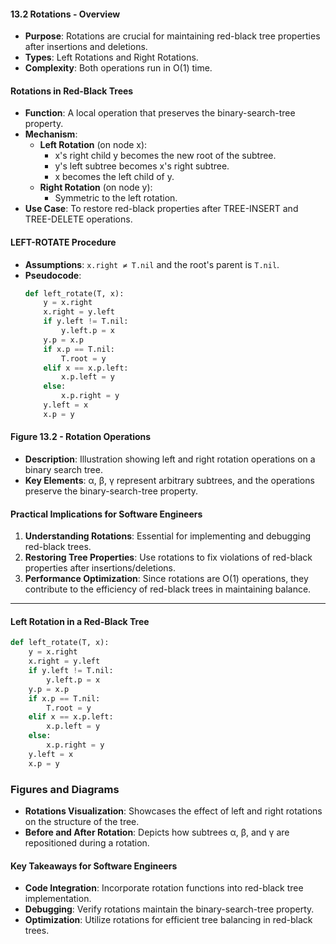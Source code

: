 #### 13.2 Rotations - Overview
- **Purpose**: Rotations are crucial for maintaining red-black tree properties after insertions and deletions.
- **Types**: Left Rotations and Right Rotations.
- **Complexity**: Both operations run in O(1) time.
#### Rotations in Red-Black Trees
- **Function**: A local operation that preserves the binary-search-tree property.
- **Mechanism**:
  - **Left Rotation** (on node x): 
    - x's right child y becomes the new root of the subtree.
    - y's left subtree becomes x's right subtree.
    - x becomes the left child of y.
  - **Right Rotation** (on node y):
    - Symmetric to the left rotation.
- **Use Case**: To restore red-black properties after TREE-INSERT and TREE-DELETE operations.
#### LEFT-ROTATE Procedure
- **Assumptions**: `x.right ≠ T.nil` and the root's parent is `T.nil`.
- **Pseudocode**:
  ```python
  def left_rotate(T, x):
      y = x.right
      x.right = y.left
      if y.left != T.nil:
          y.left.p = x
      y.p = x.p
      if x.p == T.nil:
          T.root = y
      elif x == x.p.left:
          x.p.left = y
      else:
          x.p.right = y
      y.left = x
      x.p = y
  ```
#### Figure 13.2 - Rotation Operations
- **Description**: Illustration showing left and right rotation operations on a binary search tree.
- **Key Elements**: α, β, γ represent arbitrary subtrees, and the operations preserve the binary-search-tree property.

#### Practical Implications for Software Engineers
1. **Understanding Rotations**: Essential for implementing and debugging red-black trees.
2. **Restoring Tree Properties**: Use rotations to fix violations of red-black properties after insertions/deletions.
3. **Performance Optimization**: Since rotations are O(1) operations, they contribute to the efficiency of red-black trees in maintaining balance.
---
####  Left Rotation in a Red-Black Tree
```python
def left_rotate(T, x):
    y = x.right
    x.right = y.left
    if y.left != T.nil:
        y.left.p = x
    y.p = x.p
    if x.p == T.nil:
        T.root = y
    elif x == x.p.left:
        x.p.left = y
    else:
        x.p.right = y
    y.left = x
    x.p = y
```

### Figures and Diagrams
- **Rotations Visualization**: Showcases the effect of left and right rotations on the structure of the tree.
- **Before and After Rotation**: Depicts how subtrees α, β, and γ are repositioned during a rotation.
#### Key Takeaways for Software Engineers
- **Code Integration**: Incorporate rotation functions into red-black tree implementation.
- **Debugging**: Verify rotations maintain the binary-search-tree property.
- **Optimization**: Utilize rotations for efficient tree balancing in red-black trees.